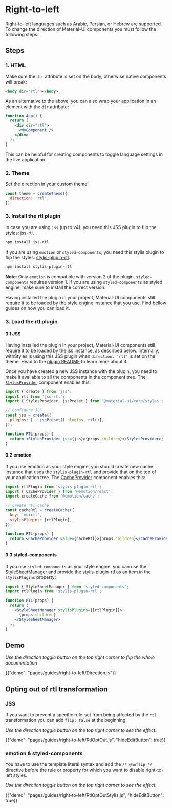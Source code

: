 # Right-to-left

<p class="description">Right-to-left languages such as Arabic, Persian, or Hebrew are supported. To change the direction of Material-UI components you must follow the following steps.</p>

## Steps

### 1. HTML

Make sure the `dir` attribute is set on the body, otherwise native components will break:

```html
<body dir="rtl"></body>
```

As an alternative to the above, you can also wrap your application in an element with the `dir` attribute:

```jsx
function App() {
  return (
    <div dir="rtl">
      <MyComponent />
    </div>
  );
}
```

This can be helpful for creating components to toggle language settings in the live application.

### 2. Theme

Set the direction in your custom theme:

```js
const theme = createTheme({
  direction: 'rtl',
});
```

### 3. Install the rtl plugin

In case you are using `jss` (up to v4), you need this JSS plugin to flip the styles: [jss-rtl](https://github.com/alitaheri/jss-rtl).

```sh
npm install jss-rtl
```

If you are using `emotion` or `styled-components`, you need this stylis plugin to flip the styles: [stylis-plugin-rtl](https://github.com/styled-components/stylis-plugin-rtl).

```sh
npm install stylis-plugin-rtl
```

**Note**: Only `emotion` is compatible with version 2 of the plugin. `styled-components` requires version 1. If you are using `styled-components` as styled engine, make sure to install the correct version.

Having installed the plugin in your project, Material-UI components still require it to be loaded by the style engine instance that you use. Find bellow guides on how you can load it.

### 3. Load the rtl plugin

#### 3.1 JSS

Having installed the plugin in your project, Material-UI components still require it to be loaded by the jss instance, as described below.
Internally, withStyles is using this JSS plugin when `direction: 'rtl'` is set on the theme.
Head to the [plugin README](https://github.com/alitaheri/jss-rtl) to learn more about it.

Once you have created a new JSS instance with the plugin, you need to make it available to all the components in the component tree.
The [`StylesProvider`](/styles/api/#stylesprovider) component enables this:

```jsx
import { create } from 'jss';
import rtl from 'jss-rtl';
import { StylesProvider, jssPreset } from '@material-ui/core/styles';

// Configure JSS
const jss = create({
  plugins: [...jssPreset().plugins, rtl()],
});

function RTL(props) {
  return <StylesProvider jss={jss}>{props.children}</StylesProvider>;
}
```

#### 3.2 emotion

If you use emotion as your style engine, you should create new cache instance that uses the `stylis-plugin-rtl` and provide that on the top of your application tree. The [CacheProvider](https://emotion.sh/docs/cache-provider) component enables this:

```jsx
import rtlPlugin from 'stylis-plugin-rtl';
import { CacheProvider } from '@emotion/react';
import createCache from '@emotion/cache';

// Create rtl cache
const cacheRtl = createCache({
  key: 'muirtl',
  stylisPlugins: [rtlPlugin],
});

function RTL(props) {
  return <CacheProvider value={cacheRtl}>{props.children}</CacheProvider>;
}
```

#### 3.3 styled-components

If you use `styled-components` as your style engine, you can use the [StyleSheetManager](https://styled-components.com/docs/api#stylesheetmanager) and provide the stylis-plugin-rtl as an item in the `stylisPlugins` property:

```jsx
import { StyleSheetManager } from 'styled-components';
import rtlPlugin from 'stylis-plugin-rtl';

function RTL(props) {
  return (
    <StyleSheetManager stylisPlugins={[rtlPlugin]}>
      {props.children}
    </StyleSheetManager>
  );
}
```

## Demo

_Use the direction toggle button on the top right corner to flip the whole documentation_

{{"demo": "pages/guides/right-to-left/Direction.js"}}

## Opting out of rtl transformation

### JSS

If you want to prevent a specific rule-set from being affected by the `rtl` transformation you can add `flip: false` at the beginning.

_Use the direction toggle button on the top right corner to see the effect._

{{"demo": "pages/guides/right-to-left/RtlOptOut.js", "hideEditButton": true}}

### emotion & styled-components

You have to use the template literal syntax and add the `/* @noflip */` directive before the rule or property for which you want to disable right-to-left styles.

_Use the direction toggle button on the top right corner to see the effect._

{{"demo": "pages/guides/right-to-left/RtlOptOutStylis.js", "hideEditButton": true}}
